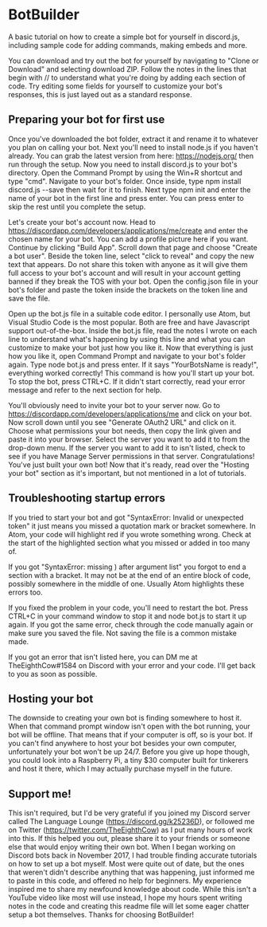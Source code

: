 # BotBuilder
A basic tutorial on how to create a simple bot for yourself in discord.js, including sample code for adding commands, making embeds and more.

You can download and try out the bot for yourself by navigating to "Clone or Download" and selecting download ZIP. Follow the notes in the lines that begin with // to understand what you're doing by adding each section of code. Try editing some fields for yourself to customize your bot's responses, this is just layed out as a standard response.

## Preparing your bot for first use ##
Once you've downloaded the bot folder, extract it and rename it to whatever you plan on calling your bot. Next you'll need to install node.js if you haven't already. You can grab the latest version from here: https://nodejs.org/ then run through the setup. Now you need to install discord.js to your bot's directory. Open the Command Prompt by using the Win+R shortcut and type "cmd". Navigate to your bot's folder. Once inside, type npm install discord.js --save then wait for it to finish. Next type npm init and enter the name of your bot in the first line and press enter. You can press enter to skip the rest until you complete the setup.

Let's create your bot's account now. Head to https://discordapp.com/developers/applications/me/create and enter the chosen name for your bot. You can add a profile picture here if you want. Continue by clicking "Build App". Scroll down that page and choose "Create a bot user". Beside the token line, select "click to reveal" and copy the new text that appears. Do not share this token with anyone as it will give them full access to your bot's account and will result in your account getting banned if they break the TOS with your bot. Open the config.json file in your bot's folder and paste the token inside the brackets on the token line and save the file.

Open up the bot.js file in a suitable code editor. I personally use Atom, but Visual Studio Code is the most popular. Both are free and have Javascript support out-of-the-box. Inside the bot.js file, read the notes I wrote on each line to understand what's happening by using this line and what you can customize to make your bot just how you like it. Now that everything is just how you like it, open Command Prompt and navigate to your bot's folder again. Type node bot.js and press enter. If it says "YourBotsName is ready!", everything worked correctly! This command is how you'll start up your bot. To stop the bot, press CTRL+C. If it didn't start correctly, read your error message and refer to the next section for help.

You'll obviously need to invite your bot to your server now. Go to https://discordapp.com/developers/applications/me and click on your bot. Now scroll down until you see "Generate OAuth2 URL" and click on it. Choose what permissions your bot needs, then copy the link given and paste it into your browser. Select the server you want to add it to from the drop-down menu. If the server you want to add it to isn't listed, check to see if you have Manage Server permissions in that server. Congratulations! You've just built your own bot! Now that it's ready, read over the "Hosting your bot" section as it's important, but not mentioned in a lot of tutorials.

## Troubleshooting startup errors ##
If you tried to start your bot and got "SyntaxError: Invalid or unexpected token" it just means you missed a quotation mark or bracket somewhere. In Atom, your code will highlight red if you wrote something wrong. Check at the start of the highlighted section what you missed or added in too many of.

If you got "SyntaxError: missing ) after argument list" you forgot to end a section with a bracket. It may not be at the end of an entire block of code, possibly somewhere in the middle of one. Usually Atom highlights these errors too.

If you fixed the problem in your code, you'll need to restart the bot. Press CTRL+C in your command window to stop it and node bot.js to start it up again. If you got the same error, check through the code manually again or make sure you saved the file. Not saving the file is a common mistake made.

If you got an error that isn't listed here, you can DM me at TheEighthCow#1584 on Discord with your error and your code. I'll get back to you as soon as possible.

## Hosting your bot ##
The downside to creating your own bot is finding somewhere to host it. When that command prompt window isn't open with the bot running, your bot will be offline. That means that if your computer is off, so is your bot. If you can't find anywhere to host your bot besides your own computer, unfortunately your bot won't be up 24/7. Before you give up hope though, you could look into a Raspberry Pi, a tiny $30 computer built for tinkerers and host it there, which I may actually purchase myself in the future.

## Support me! ##
This isn't required, but I'd be very grateful if you joined my Discord server called The Language Lounge (https://discord.gg/k25236D), or followed me on Twitter (https://twitter.com/TheEighthCow) as I put many hours of work into this. If this helped you out, please share it to your friends or someone else that would enjoy writing their own bot. When I began working on Discord bots back in November 2017, I had trouble finding accurate tutorials on how to set up a bot myself. Most were quite out of date, but the ones that weren't didn't describe anything that was happening, just informed me to paste in this code, and offered no help for beginners. My experience inspired me to share my newfound knowledge about code. While this isn't a YouTube video like most will use instead, I hope my hours spent writing notes in the code and creating this readme file will let some eager chatter setup a bot themselves. Thanks for choosing BotBuilder!
